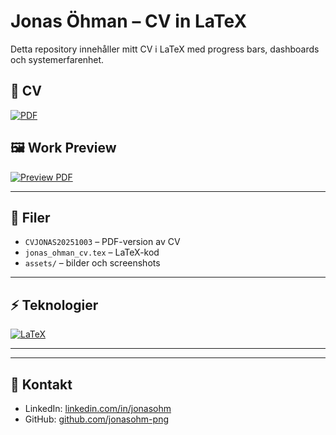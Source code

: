 # Jonas Öhman – CV in LaTeX

Detta repository innehåller mitt CV i LaTeX med progress bars, dashboards och systemerfarenhet.
## 📄 CV
[![PDF](https://img.shields.io/badge/PDF-Download-green)](https://raw.githubusercontent.com/jonasohm-png/cv/main/cv-jonas/CVJONAS20251003.pdf)

## 🖼️ Work Preview
[![Preview PDF](https://img.shields.io/badge/Preview-PDF-blue)](cv-jonas/pbi.pdf)

---

## 📄 Filer
- `CVJONAS20251003` – PDF-version av CV  
- `jonas_ohman_cv.tex` – LaTeX-kod  
- `assets/` – bilder och screenshots

---

## ⚡ Teknologier
[![LaTeX](https://img.shields.io/badge/LaTeX-TikZ-blue)](https://www.latex-project.org/)  



---




---

## 🔗 Kontakt
- LinkedIn: [linkedin.com/in/jonasohm](https://linkedin.com/in/jonasohm)  
- GitHub: [github.com/jonasohm-png](https://github.com/jonasohm-png)
